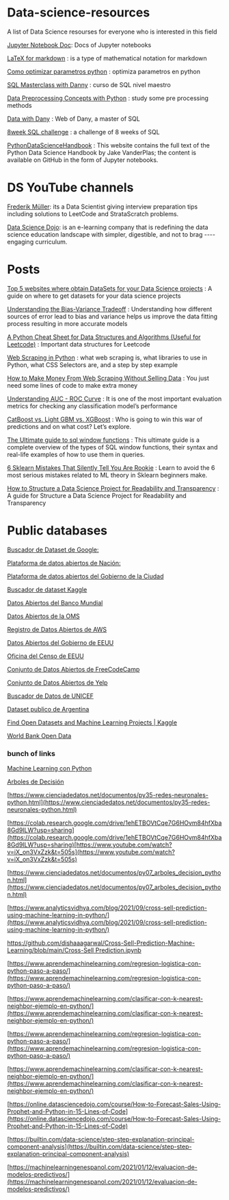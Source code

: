 # Data-science-resources
A list of Data Science resourses for everyone who is interested in this field

[Jupyter Notebook Doc](https://jupyter-notebook.readthedocs.io/en/stable/index.html): Docs of Jupyter notebooks

[LaTeX for markdown](https://en.wikibooks.org/wiki/LaTeX/Mathematics) : is a type of mathematical notation for markdown

[Como optimizar parametros python](https://blog.escueladedatosvivos.ai/como-hacer-optimizacion-parametros-python/) : optimiza parametros en python



[SQL Masterclass with Danny](https://github.com/DataWithDanny/sql-masterclass) : curso de SQL nivel maestro

[Data Preprocessing Concepts with Python](https://pub.towardsai.net/data-preprocessing-concepts-with-python-b93c63f14bb6) : study some pre processing methods

[Data with Dany](https://www.datawithdanny.com/) : Web of Dany, a master of SQL 

[8week SQL challenge](https://8weeksqlchallenge.com/) : a challenge of 8 weeks of SQL

[PythonDataScienceHandbook](https://jakevdp.github.io/PythonDataScienceHandbook/) : This website contains the full text of the Python Data Science Handbook by Jake VanderPlas; the content is available on GitHub in the form of Jupyter notebooks.


# DS YouTube channels

[Frederik Müller](https://www.youtube.com/channel/UCuDWqzSSHgHkD0zBwrIXSNQ/videos): its a Data Scientist giving interview preparation tips including solutions to LeetCode and StrataScratch problems.

[Data Science Dojo](https://www.youtube.com/c/Datasciencedojo): is an e-learning company that is redefining the data science education landscape with simpler, digestible, and not to brag ---- engaging curriculum.

# Posts

[Top 5 websites where obtain DataSets for your Data Science projects](https://medium.com/p/a7b68e689bd0) : A guide on where to get datasets for your data science projects

[Understanding the Bias-Variance Tradeoff](http://scott.fortmann-roe.com/docs/BiasVariance.html) : Understanding how different sources of error lead to bias and variance helps us improve the data fitting process resulting in more accurate models

[A Python Cheat Sheet for Data Structures and Algorithms (Useful for Leetcode)](https://medium.com/@buildwithmalik/i-made-a-python-cheat-sheet-for-data-structures-and-algorithms-useful-for-leetcode-b304754fad9c) : Important data structures for Leetcode

[Web Scraping in Python](https://medium.com/mlearning-ai/web-scraping-in-python-cf1e506572f) : what web scraping is, what libraries to use in Python, what CSS Selectors are, and a step by step example

[How to Make Money From Web Scraping Without Selling Data](https://medium.com/swlh/how-to-make-money-from-web-scraping-without-selling-data-92c1f961b25) : You just need some lines of code to make extra money

[Understanding AUC - ROC Curve](https://towardsdatascience.com/understanding-auc-roc-curve-68b2303cc9c5) :  It is one of the most important evaluation metrics for checking any classification model’s performance

[CatBoost vs. Light GBM vs. XGBoost](https://towardsdatascience.com/catboost-vs-light-gbm-vs-xgboost-5f93620723db) : Who is going to win this war of predictions and on what cost? Let’s explore.

[The Ultimate guide to sql window functions](https://www.stratascratch.com/blog/the-ultimate-guide-to-sql-window-functions/) : This ultimate guide is a complete overview of the types of SQL window functions, their syntax and real-life examples of how to use them in queries.

[6 Sklearn Mistakes That Silently Tell You Are Rookie](https://ibexorigin.medium.com/6-sklearn-mistakes-that-silently-tell-you-are-rookie-f1fe44779a4d) : Learn to avoid the 6 most serious mistakes related to ML theory in Sklearn beginners make.

[How to Structure a Data Science Project for Readability and Transparency](https://towardsdatascience.com/how-to-structure-a-data-science-project-for-readability-and-transparency-360c6716800) : A guide for Structure a Data Science Project for Readability and Transparency

# Public databases

[Buscador de Dataset de Google:](https://datasetsearch.research.google.com/) 

[Plataforma de datos abiertos de Nación:](https://datos.gob.ar/dataset) 

[Plataforma de datos abiertos del Gobierno de la Ciudad](https://data.buenosaires.gob.ar/dataset) 

[Buscador de dataset Kaggle](https://www.kaggle.com/datasets) 

[Datos Abiertos del Banco Mundial](https://data.worldbank.org/)

[Datos Abiertos de la OMS](https://www.who.int/data)

[Registro de Datos Abiertos de AWS](https://registry.opendata.aws/)

[Datos Abiertos del Gobierno de EEUU](https://www.data.gov/)

[Oficina del Censo de EEUU](https://www.census.gov/data.html)

[Conjunto de Datos Abiertos de FreeCodeCamp](https://github.com/freeCodeCamp/open-data)

[Conjunto de Datos Abiertos de Yelp](https://www.yelp.com/dataset)

[Buscador de Datos de UNICEF](https://data.unicef.org/)

[Dataset publico de Argentina](http://datos.gob.ar)

[Find Open Datasets and Machine Learning Projects | Kaggle](https://www.kaggle.com/datasets)

[World Bank Open Data](https://data.worldbank.org/)

### bunch of links

[Machine Learning con Python](https://www.cienciadedatos.net/machine-learning-python.html)

[Arboles de Decisión](https://bookdown.org/content/2031/arboles-de-decision-parte-ii.html#ejemplo-regresion-poda)

[https://www.cienciadedatos.net/documentos/py35-redes-neuronales-python.html](https://www.cienciadedatos.net/documentos/py35-redes-neuronales-python.html)

[https://colab.research.google.com/drive/1ehETBOVtCqe7G6HOvm84hfXba8Gd9ILW?usp=sharing](https://colab.research.google.com/drive/1ehETBOVtCqe7G6HOvm84hfXba8Gd9ILW?usp=sharing)[https://www.youtube.com/watch?v=iX_on3VxZzk&t=505s](https://www.youtube.com/watch?v=iX_on3VxZzk&t=505s)

[https://www.cienciadedatos.net/documentos/py07_arboles_decision_python.html](https://www.cienciadedatos.net/documentos/py07_arboles_decision_python.html)

[https://www.analyticsvidhya.com/blog/2021/09/cross-sell-prediction-using-machine-learning-in-python/](https://www.analyticsvidhya.com/blog/2021/09/cross-sell-prediction-using-machine-learning-in-python/)

[https://github.com/dishaaagarwal/Cross-Sell-Prediction-Machine-Learning/blob/main/Cross-Sell Prediction.ipynb](https://github.com/dishaaagarwal/Cross-Sell-Prediction-Machine-Learning/blob/main/Cross-Sell%20Prediction.ipynb)

[https://www.aprendemachinelearning.com/regresion-logistica-con-python-paso-a-paso/](https://www.aprendemachinelearning.com/regresion-logistica-con-python-paso-a-paso/)

[https://www.aprendemachinelearning.com/clasificar-con-k-nearest-neighbor-ejemplo-en-python/](https://www.aprendemachinelearning.com/clasificar-con-k-nearest-neighbor-ejemplo-en-python/)

[https://www.aprendemachinelearning.com/regresion-logistica-con-python-paso-a-paso/](https://www.aprendemachinelearning.com/regresion-logistica-con-python-paso-a-paso/)

[https://www.aprendemachinelearning.com/clasificar-con-k-nearest-neighbor-ejemplo-en-python/](https://www.aprendemachinelearning.com/clasificar-con-k-nearest-neighbor-ejemplo-en-python/)

[https://online.datasciencedojo.com/course/How-to-Forecast-Sales-Using-Prophet-and-Python-in-15-Lines-of-Code](https://online.datasciencedojo.com/course/How-to-Forecast-Sales-Using-Prophet-and-Python-in-15-Lines-of-Code)

[https://builtin.com/data-science/step-step-explanation-principal-component-analysis](https://builtin.com/data-science/step-step-explanation-principal-component-analysis)

[https://machinelearningenespanol.com/2021/01/12/evaluacion-de-modelos-predictivos/](https://machinelearningenespanol.com/2021/01/12/evaluacion-de-modelos-predictivos/)
